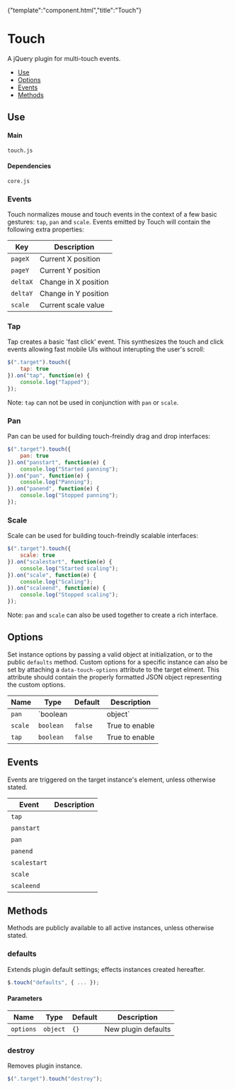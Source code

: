 {"template":"component.html","title":"Touch"}

# Touch

A jQuery plugin for multi-touch events.

* [Use](#use)
* [Options](#options)
* [Events](#events)
* [Methods](#methods)

## Use 

#### Main

```markup
touch.js
```

#### Dependencies

```markup
core.js
```

### Events

Touch normalizes mouse and touch events in the context of a few basic gestures: `tap`, `pan` and `scale`. Events emitted by Touch will contain the following extra properties:

| Key | Description |
| --- | --- |
| `pageX` | Current X position |
| `pageY` | Current Y position |
| `deltaX` | Change in X position |
| `deltaY` | Change in Y position |
| `scale` | Current scale value |

### Tap

Tap creates a basic 'fast click' event. This synthesizes the touch and click events allowing fast mobile UIs without interupting the user's scroll:

```javascript
$(".target").touch({
	tap: true
}).on("tap", function(e) {
	console.log("Tapped");
});
```

Note: `tap` can not be used in conjunction with `pan` or `scale`.

### Pan

Pan can be used for building touch-freindly drag and drop interfaces:

```javascript
$(".target").touch({
	pan: true
}).on("panstart", function(e) {
	console.log("Started panning");
}).on("pan", function(e) {
	console.log("Panning");
}).on("panend", function(e) {
	console.log("Stopped panning");
});
```

### Scale

Scale can be used for building touch-freindly scalable interfaces:

```javascript
$(".target").touch({
	scale: true
}).on("scalestart", function(e) {
	console.log("Started scaling");
}).on("scale", function(e) {
	console.log("Scaling");
}).on("scaleend", function(e) {
	console.log("Stopped scaling");
});
```

Note: `pan` and `scale` can also be used together to create a rich interface.

## Options

Set instance options by passing a valid object at initialization, or to the public `defaults` method. Custom options for a specific instance can also be set by attaching a `data-touch-options` attribute to the target elment. This attribute should contain the properly formatted JSON object representing the custom options.

| Name | Type | Default | Description |
| --- | --- | --- | --- |
| `pan` | `boolean || object` | `false` | Object to enable |
| `scale` | `boolean` | `false` | True to enable |
| `tap` | `boolean` | `false` | True to enable |

## Events

Events are triggered on the target instance's element, unless otherwise stated.

| Event | Description |
| --- | --- |
| `tap` | &nbsp; |
| `panstart` | &nbsp; |
| `pan` | &nbsp; |
| `panend` | &nbsp; |
| `scalestart` | &nbsp; |
| `scale` | &nbsp; |
| `scaleend` | &nbsp; |

## Methods

Methods are publicly available to all active instances, unless otherwise stated.

### defaults

Extends plugin default settings; effects instances created hereafter.

```javascript
$.touch("defaults", { ... });
```

#### Parameters

| Name | Type | Default | Description |
| --- | --- | --- | --- |
| `options` | `object` | `{}` | New plugin defaults |

### destroy

Removes plugin instance.

```javascript
$(".target").touch("destroy");
```

